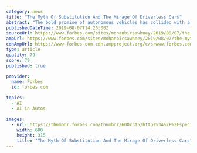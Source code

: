 ```yaml
---
category: news
title: "The Myth Of Substitution And The Mirage Of Driverless Cars"
abstract: "The bold promise of autonomous vehicles has collided with a sobering reality: turning driverless cars loose on every road will take more time and more money than originally expected. However, driver-assisted artificial intelligence (AI) technologies will ..."
publishedDateTime: 2019-08-07T14:25:00Z
sourceUrl: https://www.forbes.com/sites/mohanbirsawhney/2019/08/07/the-myth-of-substitution-and-the-mirage-of-driverless-cars/
ampUrl: https://www.forbes.com/sites/mohanbirsawhney/2019/08/07/the-myth-of-substitution-and-the-mirage-of-driverless-cars/amp/
cdnAmpUrl: https://www-forbes-com.cdn.ampproject.org/c/s/www.forbes.com/sites/mohanbirsawhney/2019/08/07/the-myth-of-substitution-and-the-mirage-of-driverless-cars/amp/
type: article
quality: 79
score: 79
published: true

provider:
  name: Forbes
  id: forbes.com

topics:
  - AI
  - AI in Autos

images:
  - url: https://thumbor.forbes.com/thumbor/600x315/https%3A%2F%2Fspecials-images.forbesimg.com%2Fimageserve%2F5d4adde25040990008803e5f%2F960x0.jpg
    width: 600
    height: 315
    title: "The Myth Of Substitution And The Mirage Of Driverless Cars"
---
```

